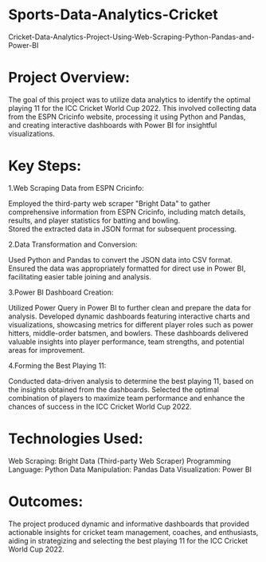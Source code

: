# Sports-Data-Analytics-Cricket
Cricket-Data-Analytics-Project-Using-Web-Scraping-Python-Pandas-and-Power-BI

# Project Overview:
The goal of this project was to utilize data analytics to identify the optimal playing 11 for the ICC Cricket World Cup 2022. This involved collecting data from the ESPN Cricinfo website, processing it using Python and Pandas, and creating interactive dashboards with Power BI for insightful visualizations.

# Key Steps:

1.Web Scraping Data from ESPN Cricinfo:

Employed the third-party web scraper "Bright Data" to gather comprehensive information from ESPN Cricinfo, including match details, results, and player statistics for batting and bowling.  
   Stored the extracted data in JSON format for subsequent processing.

2.Data Transformation and Conversion:

Used Python and Pandas to convert the JSON data into CSV format.
Ensured the data was appropriately formatted for direct use in Power BI, facilitating easier table joining and analysis.

3.Power BI Dashboard Creation:

  Utilized Power Query in Power BI to further clean and prepare the data for analysis.
  Developed dynamic dashboards featuring interactive charts and visualizations, showcasing metrics for different player 
  roles such as power hitters, middle-order batsmen, and bowlers.
  These dashboards delivered valuable insights into player performance, team strengths, and potential areas for improvement.

4.Forming the Best Playing 11:

  Conducted data-driven analysis to determine the best playing 11, based on the insights obtained from the dashboards.
  Selected the optimal combination of players to maximize team performance and enhance the chances of success in the ICC 
  Cricket World Cup 2022.

# Technologies Used:
Web Scraping: Bright Data (Third-party Web Scraper)
Programming Language: Python
Data Manipulation: Pandas
Data Visualization: Power BI

# Outcomes:
The project produced dynamic and informative dashboards that provided actionable insights for cricket team management, coaches, and enthusiasts, aiding in strategizing and selecting the best playing 11 for the ICC Cricket World Cup 2022.
